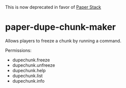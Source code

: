 This is now deprecated in favor of [Paper Stack](https://github.com/wnuke/paper-stack)

# paper-dupe-chunk-maker
Allows players to freeze a chunk by running a command.

Permissions:
- dupechunk.freeze
- dupechunk.unfreeze
- dupechunk.help
- dupechunk.list
- dupechunk.info
